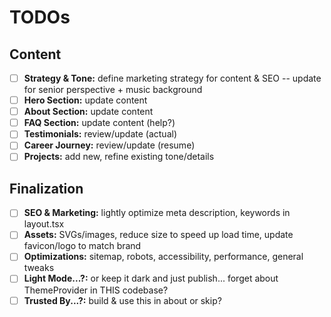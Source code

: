 # TODOs

## Content

- [ ] **Strategy & Tone:** define marketing strategy for content & SEO -- update for senior perspective + music background
- [ ] **Hero Section:** update content
- [ ] **About Section:** update content
- [ ] **FAQ Section:** update content (help?)
- [ ] **Testimonials:** review/update (actual)
- [ ] **Career Journey:** review/update (resume)
- [ ] **Projects:** add new, refine existing tone/details

## Finalization

- [ ] **SEO & Marketing:** lightly optimize meta description, keywords in layout.tsx
- [ ] **Assets:** SVGs/images, reduce size to speed up load time, update favicon/logo to match brand
- [ ] **Optimizations:** sitemap, robots, accessibility, performance, general tweaks
- [ ] **Light Mode...?:** or keep it dark and just publish... forget about ThemeProvider in THIS codebase?
- [ ] **Trusted By...?:** build & use this in about or skip?
